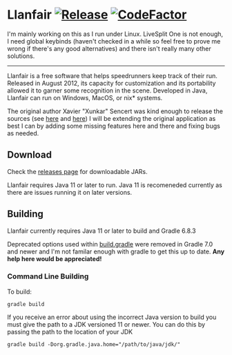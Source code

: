 # Llanfair [![Release](https://img.shields.io/github/v/release/tgpethan/Llanfair.svg)](releases/latest) [![CodeFactor](https://www.codefactor.io/repository/github/tgpethan/llanfair/badge)](https://www.codefactor.io/repository/github/tgpethan/llanfair)
I'm mainly working on this as I run under Linux. LiveSplit One is not enough, I need global keybinds (haven't checked in a while so feel free to prove me wrong if there's any good alternatives) and there isn't really many other solutions.

---

Llanfair is a free software that helps speedrunners keep track of their run. Released in August 2012, its capacity for customization and its portability allowed it to garner some recognition in the scene. Developed in Java, Llanfair can run on Windows, MacOS, or nix* systems.

The original author Xavier "Xunkar" Sencert was kind enough to release the sources 
(see [here](https://twitter.com/Xunkar/status/671042537134624768) and [here](https://twitter.com/Xunkar/status/671099823563632641))
I will be extending the original application as best I can by adding some missing features here and 
there and fixing bugs as needed.

## Download

Check the [releases page](releases) for downloadable JARs. 

Llanfair requires Java 11 or later to run. Java 11 is recomeneded currently as there are issues running it on later versions.
  
## Building

Llanfair currently requires Java 11 or later to build and Gradle 6.8.3

Deprecated options used within [build.gradle](blob/master/build.gradle) were removed in Gradle 7.0 and newer and I'm not familar enough with gradle to get this up to date. **Any help here would be appreciated!**

### Command Line Building
To build:
```xl
gradle build
```
If you receive an error about using the incorrect Java version to build you must give the path to a JDK versioned 11 or newer. You can do this by passing the path to the location of your JDK
```xl
gradle build -Dorg.gradle.java.home="/path/to/java/jdk/"
```
